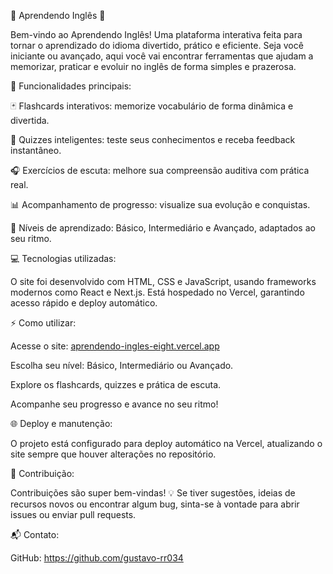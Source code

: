 🌟 Aprendendo Inglês 🌟

Bem-vindo ao Aprendendo Inglês! Uma plataforma interativa feita para tornar o aprendizado do idioma divertido, prático e eficiente. Seja você iniciante ou avançado, aqui você vai encontrar ferramentas que ajudam a memorizar, praticar e evoluir no inglês de forma simples e prazerosa.

🚀 Funcionalidades principais:

🃏 Flashcards interativos: memorize vocabulário de forma dinâmica e divertida.

📝 Quizzes inteligentes: teste seus conhecimentos e receba feedback instantâneo.

🎧 Exercícios de escuta: melhore sua compreensão auditiva com prática real.

📊 Acompanhamento de progresso: visualize sua evolução e conquistas.

🎯 Níveis de aprendizado: Básico, Intermediário e Avançado, adaptados ao seu ritmo.

💻 Tecnologias utilizadas:

O site foi desenvolvido com HTML, CSS e JavaScript, usando frameworks modernos como React e Next.js. Está hospedado no Vercel, garantindo acesso rápido e deploy automático.

⚡ Como utilizar:

Acesse o site: [aprendendo-ingles-eight.vercel.app](https://aprendendo-ingles-eight.vercel.app/)

Escolha seu nível: Básico, Intermediário ou Avançado.

Explore os flashcards, quizzes e prática de escuta.

Acompanhe seu progresso e avance no seu ritmo!

🌐 Deploy e manutenção:

O projeto está configurado para deploy automático na Vercel, atualizando o site sempre que houver alterações no repositório.

🤝 Contribuição:

Contribuições são super bem-vindas! 💡
Se tiver sugestões, ideias de recursos novos ou encontrar algum bug, sinta-se à vontade para abrir issues ou enviar pull requests.

📬 Contato:

GitHub: https://github.com/gustavo-rr034
